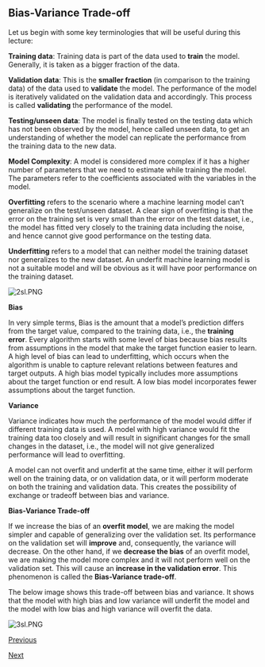 ## Bias-Variance Trade-off

Let us begin with some key terminologies that will be useful during this lecture: 

**Training data**: Training data is part of the data used to **train** the model. Generally, it is taken as a bigger fraction of the data.  

**Validation data**: This is the **smaller fraction** (in comparison to the training data) of the data used to **validate** the model. The performance of the model is iteratively validated on the validation data and accordingly. This process is called **validating** the performance of the model.  

**Testing/unseen data**: The model is finally tested on the testing data which has not been observed by the model, hence called unseen data, to get an understanding of whether the model can replicate the performance from the training data to the new data.  

**Model Complexity**: A model is considered more complex if it has a higher number of parameters that we need to estimate while training the model. The parameters refer to the coefficients associated with the variables in the model. 

**Overfitting** refers to the scenario where a machine learning model can’t generalize on the test/unseen dataset. A clear sign of overfitting is that the error on the training set is very small than the error on the test dataset, i.e., the model has fitted very closely to the training data including the noise, and hence cannot give good performance on the testing data.    

**Underfitting** refers to a model that can neither model the training dataset nor generalizes to the new dataset. An underfit machine learning model is not a suitable model and will be obvious as it will have poor performance on the training dataset.

![2sl.PNG](https://olympus.mygreatlearning.com/courses/74509/files/4905741/preview?verifier=rH5RCCCXYmztoisAF4RFaHCWRNpFV6MmYvwcnhlp)

**Bias**

In very simple terms, Bias is the amount that a model’s prediction differs from the target value, compared to the training data, i.e., the **training error**. Every algorithm starts with some level of bias because bias results from assumptions in the model that make the target function easier to learn. A high level of bias can lead to underfitting, which occurs when the algorithm is unable to capture relevant relations between features and target outputs. A high bias model typically includes more assumptions about the target function or end result. A low bias model incorporates fewer assumptions about the target function. 

**Variance**

Variance indicates how much the performance of the model would differ if different training data is used. A model with high variance would fit the training data too closely and will result in significant changes for the small changes in the dataset, i.e., the model will not give generalized performance will lead to overfitting.  

A model can not overfit and underfit at the same time, either it will perform well on the training data, or on validation data, or it will perform moderate on both the training and validation data. This creates the possibility of exchange or tradeoff between bias and variance. 

**Bias-Variance Trade-off**

If we increase the bias of an **overfit model**, we are making the model simpler and capable of generalizing over the validation set. Its performance on the validation set will **improve** and, consequently, the variance will decrease. On the other hand, if we **decrease the bias** of an overfit model, we are making the model more complex and it will not perform well on the validation set. This will cause an **increase in the validation error**. This phenomenon is called the **Bias-Variance trade-off**. 

The below image shows this trade-off between bias and variance. It shows that the model with high bias and low variance will underfit the model and the model with low bias and high variance will overfit the data.

![3sl.PNG](https://olympus.mygreatlearning.com/courses/74509/files/4905742/preview?verifier=DFWT9EDxiaOw2u5mShPrHhaiP41F7k4T0IZN6c3g)

[Previous](https://olympus.mygreatlearning.com/courses/74509/pages/best-fit-regression-line?module_item_id=3432513)

[Next](https://olympus.mygreatlearning.com/courses/74509/pages/linear-vs-non-linear-regression?module_item_id=3432515)